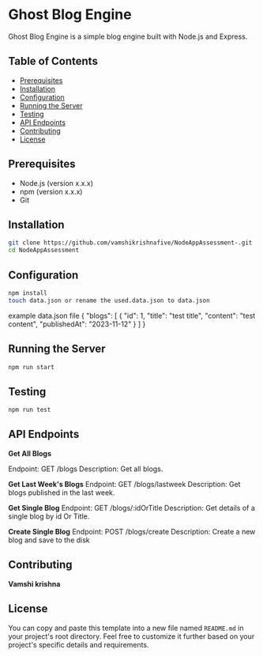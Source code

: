 # Ghost Blog Engine

Ghost Blog Engine is a simple blog engine built with Node.js and Express.

## Table of Contents

- [Prerequisites](#prerequisites)
- [Installation](#installation)
- [Configuration](#configuration)
- [Running the Server](#running-the-server)
- [Testing](#testing)
- [API Endpoints](#api-endpoints)
- [Contributing](#contributing)
- [License](#license)

## Prerequisites

- Node.js (version x.x.x)
- npm (version x.x.x)
- Git

## Installation

   ```bash 
   git clone https://github.com/vamshikrishnafive/NodeAppAssessment-.git
   cd NodeAppAssessment 
   ```
## Configuration

   ```bash
   npm install
   touch data.json or rename the used.data.json to data.json
   ```

example data.json file 
{
    "blogs": [
        {
            "id": 1,
            "title": "test title",
            "content": "test content",
            "publishedAt": "2023-11-12"
        }
    ]
}

## Running the Server

```bash
npm run start
```

## Testing

```bash
npm run test
```


## API Endpoints

**Get All Blogs**

Endpoint: GET /blogs
Description: Get all blogs.

**Get Last Week's Blogs**
Endpoint: GET /blogs/lastweek
Description: Get blogs published in the last week.

**Get Single Blog**
Endpoint: GET /blogs/:idOrTitle
Description: Get details of a single blog by id Or Title.

**Create Single Blog**
Endpoint: POST /blogs/create
Description: Create a new blog and save to the disk

## Contributing

**Vamshi krishna**

## License

You can copy and paste this template into a new file named `README.md` in your project's root directory. Feel free to customize it further based on your project's specific details and requirements.

